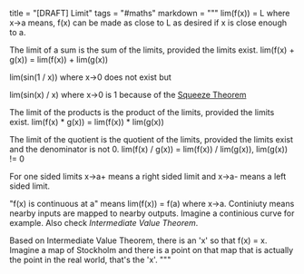 title = "[DRAFT] Limit"
tags = "#maths"
markdown = """
lim(f(x)) = L where x->a means, f(x) can be made as close to L as desired if x is close enough to a.

The limit of a sum is the sum of the limits, provided the limits exist. 
lim(f(x) + g(x)) = lim(f(x)) + lim(g(x))

lim(sin(1 / x)) where x->0 does not exist but

lim(sin(x) / x) where x->0 is 1 because of the
[Squeeze Theorem](https://en.wikipedia.org/wiki/Squeeze_theorem)

The limit of the products is the product of the limits, provided the limits exist.
lim(f(x) * g(x)) = lim(f(x)) * lim(g(x))

The limit of the quotient is the quotient of the limits, provided the limits exist and the denominator
is not 0.
lim(f(x) / g(x)) = lim(f(x)) / lim(g(x)), lim(g(x)) != 0

For one sided limits x->a+ means a right sided limit and x->a- means a left sided limit.

"f(x) is continuous at a" means lim(f(x)) = f(a) where x->a. Continiuty means nearby inputs are mapped
to nearby outputs. Imagine a continious curve for example. Also check *Intermediate Value Theorem*.

Based on Intermediate Value Theorem, there is an 'x' so that f(x) = x. Imagine a map of Stockholm and
there is a point on that map that is actually the point in the real world, that's the 'x'.
"""
